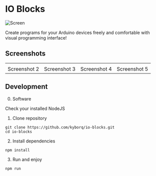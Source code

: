 <div align="center">
  <img src="https://user-images.githubusercontent.com/52314985/197389220-af74f31e-89a6-437d-81ca-9c5ac0acf33c.png" alt="" />
</div>

<div align="center">
  <img src="https://img.shields.io/github/license/kyborq/io-blocks" alt="" />
  <img src="https://img.shields.io/github/last-commit/kyborq/io-blocks" alt="" />
  <img src="https://img.shields.io/github/stars/kyborq/io-blocks" alt="" />
  <img src="https://img.shields.io/github/issues/kyborq/io-blocks" alt="" />
</div>

# IO Blocks

![Screen](https://user-images.githubusercontent.com/52314985/197397280-a3df48f2-b011-432e-a1b8-86a27a346acf.png)

Create programs for your Arduino devices freely and comfortable with visual programming interface!

## Screenshots

<table>
    <tbody>
        <tr>
            <td colspan=4>
              <img src="https://user-images.githubusercontent.com/52314985/197408876-46ff4852-1801-4c4d-884d-8b2e48f186c6.png" alt="" />
            </td>
        </tr>
        <tr>
            <td>Screenshot 2</td>
            <td>Screenshot 3</td>
            <td>Screenshot 4</td>
            <td>Screenshot 5</td>
        </tr>
    </tbody>
</table>

## Development

0. Software

Check your installed NodeJS

1. Clone repository

```
git clone https://github.com/kyborq/io-blocks.git
cd io-blocks
``` 

2. Install dependencies

```
npm install
```

3. Run and enjoy

```
npm run
```
